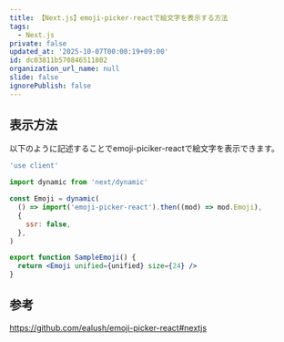 ```yaml
---
title: 【Next.js】emoji-picker-reactで絵文字を表示する方法
tags:
  - Next.js
private: false
updated_at: '2025-10-07T00:00:19+09:00'
id: dc03811b570846511802
organization_url_name: null
slide: false
ignorePublish: false
---
```

## 表示方法

以下のように記述することでemoji-piciker-reactで絵文字を表示できます。

```jsx
'use client'

import dynamic from 'next/dynamic'

const Emoji = dynamic(
  () => import('emoji-picker-react').then((mod) => mod.Emoji),
  {
    ssr: false,
  },
)

export function SampleEmoji() {
  return <Emoji unified={unified} size={24} />
}

```

## 参考

https://github.com/ealush/emoji-picker-react#nextjs
